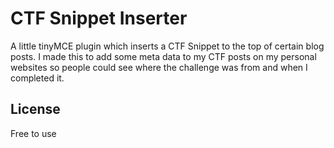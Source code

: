 CTF Snippet Inserter
=========================
A little tinyMCE plugin which inserts a CTF Snippet to the top of certain blog posts.
I made this to add some meta data to my CTF posts on my personal websites so people could see where the challenge was from and when I completed it.

License
----
Free to use
